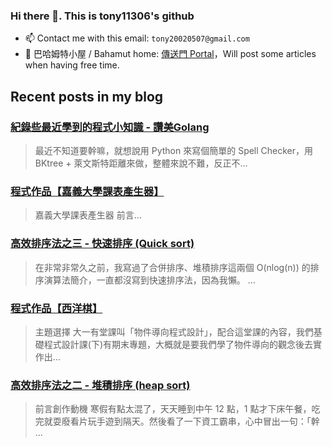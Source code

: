 
### Hi there 👋. This is tony11306's github

- 📫 Contact me with this email: `tony20020507@gmail.com`
- 🐉 巴哈姆特小屋 / Bahamut home: [傳送門 Portal](https://home.gamer.com.tw/homeindex.php)，Will post some articles when having free time.

 ## Recent posts in my blog

### [紀錄些最近學到的程式小知識 - 讚美Golang](https://home.gamer.com.tw/creationDetail.php?sn=5282141)
> 最近不知道要幹嘛，就想說用 Python 來寫個簡單的 Spell Checker，用 BKtree + 萊文斯特距離來做，整體來說不難，反正不...

### [程式作品【嘉義大學課表產生器】](https://home.gamer.com.tw/creationDetail.php?sn=5270588)
> 嘉義大學課表產生器 前言...

### [高效排序法之三 - 快速排序 (Quick sort)](https://home.gamer.com.tw/creationDetail.php?sn=5270517)
> 在非常非常久之前，我寫過了合併排序、堆積排序這兩個 O(nlog(n)) 的排序演算法簡介，一直都沒寫到快速排序法，因為我懶。         ...

### [程式作品【西洋棋】](https://home.gamer.com.tw/creationDetail.php?sn=5197601)
> 主題選擇          大一有堂課叫「物件導向程式設計」，配合這堂課的內容，我們基礎程式設計課(下)有期末專題，大概就是要我們學了物件導向的觀念後去實作出...

### [高效排序法之二 - 堆積排序 (heap sort)](https://home.gamer.com.tw/creationDetail.php?sn=5062487)
> 前言創作動機         寒假有點太混了，天天睡到中午 12 點，1 點才下床午餐，吃完就耍廢看片玩手遊到隔天。然後看了一下資工霸串，心中冒出一句：「幹 ...
